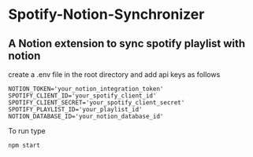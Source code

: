 # Spotify-Notion-Synchronizer

## A Notion extension to sync spotify playlist with notion

create a .env file in the root directory and add api keys as follows

```
NOTION_TOKEN='your_notion_integration_token'
SPOTIFY_CLIENT_ID='your_spotify_client_id'
SPOTIFY_CLIENT_SECRET='your_spotify_client_secret'
SPOTIFY_PLAYLIST_ID='your_playlist_id'
NOTION_DATABASE_ID='your_notion_database_id'
```

To run type 
```
npm start
```
